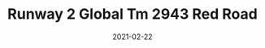 ---
tags: 
  - "To Market"
  - "Rubber Flooring"
  - "Runway2"
title: "Runway 2 Global Tm 2943 Red Road"
designer: "To Market"
image_primary: "img/2943.jpg"
href: "https://www.tomkt.com/runway-2-swatches"
description: "ROLL%20SIZE%3A%204%27%20x%2025%27%A0%20or%204%27%20x%2050%27"
category: "rubber-flooring-runway2"
subtitle: ""
manufacturer: "ToMarket"
slug: "/manufacturers/tomarket/rubber-flooring-runway-2/to-market-runway-2-global-tm-2943-red-road"
date: "2021-02-22"
---